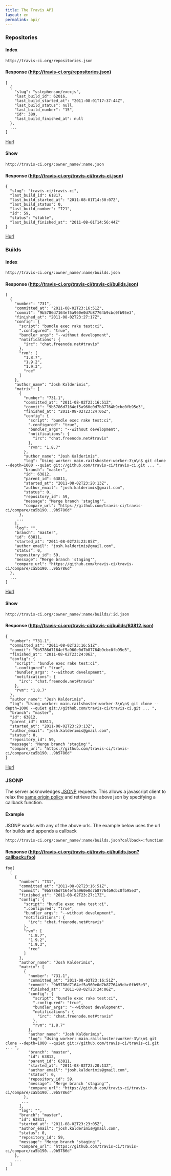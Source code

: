 ```yaml
---
title: The Travis API
layout: en
permalink: api/
---
```


### Repositories

#### Index

    http://travis-ci.org/repositories.json

#### Response (<http://travis-ci.org/repositories.json>)

    [
      {
        "slug": "sstephenson/execjs",
        "last_build_id": 62016,
        "last_build_started_at": "2011-08-01T17:37:44Z",
        "last_build_status": null,
        "last_build_number": "15",
        "id": 389,
        "last_build_finished_at": null
      },
      ...
    ]

[Hurl](http://hurl.it/hurls/919a2b3a2ac6dd60239c2548b183fc0a7ba49890/863c0ad50ec63156ec169be3a542d4408fe02d42)

#### Show

    http://travis-ci.org/:owner_name/:name.json

#### Response (<http://travis-ci.org/travis-ci/travis-ci.json>)

    {
      "slug": "travis-ci/travis-ci",
      "last_build_id": 61817,
      "last_build_started_at": "2011-08-01T14:50:07Z",
      "last_build_status": 0,
      "last_build_number": "721",
      "id": 59,
      "status": "stable",
      "last_build_finished_at": "2011-08-01T14:56:44Z"
    }

[Hurl](http://hurl.it/hurls/1a475b8b354d98647764c8f7d863f5732c2dbc18/33e7c4e5c62612cdbeac17917c6ebd9f8d3d6344)

### Builds

#### Index

    http://travis-ci.org/:owner_name/:name/builds.json

#### Response (<http://travis-ci.org/travis-ci/travis-ci/builds.json>)

    [
      {
        "number": "731",
        "committed_at": "2011-08-02T23:16:51Z",
        "commit": "9b5786d7164ef5a960e0d7b87764b9cbc0fb95e3",
        "finished_at": "2011-08-02T23:27:17Z",
        "config": {
          "script": "bundle exec rake test:ci",
          ".configured": "true",
          "bundler_args": "--without development",
          "notifications": {
            "irc": "chat.freenode.net#travis"
          },
          "rvm": [
            "1.8.7",
            "1.9.2",
            "1.9.3",
            "ree"
          ]
        },
        "author_name": "Josh Kalderimis",
        "matrix": [
          {
            "number": "731.1",
            "committed_at": "2011-08-02T23:16:51Z",
            "commit": "9b5786d7164ef5a960e0d7b87764b9cbc0fb95e3",
            "finished_at": "2011-08-02T23:24:06Z",
            "config": {
              "script": "bundle exec rake test:ci",
              ".configured": "true",
              "bundler_args": "--without development",
              "notifications": {
                "irc": "chat.freenode.net#travis"
              },
              "rvm": "1.8.7"
            },
            "author_name": "Josh Kalderimis",
            "log": "Using worker: main.railshoster:worker-3\n\n$ git clone --depth=1000 --quiet git://github.com/travis-ci/travis-ci.git ... ",
            "branch": "master",
            "id": 63812,
            "parent_id": 63811,
            "started_at": "2011-08-02T23:20:13Z",
            "author_email": "josh.kalderimis@gmail.com",
            "status": 0,
            "repository_id": 59,
            "message": "Merge branch 'staging'",
            "compare_url": "https://github.com/travis-ci/travis-ci/compare/ca5b190...9b5786d"
          },
         ...
        ],
        "log": "",
        "branch": "master",
        "id": 63811,
        "started_at": "2011-08-02T23:23:05Z",
        "author_email": "josh.kalderimis@gmail.com",
        "status": 0,
        "repository_id": 59,
        "message": "Merge branch 'staging'",
        "compare_url": "https://github.com/travis-ci/travis-ci/compare/ca5b190...9b5786d"
      },
      ...
    ]

[Hurl](http://hurl.it/hurls/7f51dc1660a6b915159498c19e493637c6395443/ef84212b3be1a146ff07804ec93c689afb81ef72)

#### Show

    http://travis-ci.org/:owner_name/:name/builds/:id.json

#### Response (<http://travis-ci.org/travis-ci/travis-ci/builds/63812.json>)

    {
      "number": "731.1",
      "committed_at": "2011-08-02T23:16:51Z",
      "commit": "9b5786d7164ef5a960e0d7b87764b9cbc0fb95e3",
      "finished_at": "2011-08-02T23:24:06Z",
      "config": {
        "script": "bundle exec rake test:ci",
        ".configured": "true",
        "bundler_args": "--without development",
        "notifications": {
          "irc": "chat.freenode.net#travis"
        },
        "rvm": "1.8.7"
      },
      "author_name": "Josh Kalderimis",
      "log": "Using worker: main.railshoster:worker-3\n\n$ git clone --depth=1000 --quiet git://github.com/travis-ci/travis-ci.git ... ",
      "branch": "master",
      "id": 63812,
      "parent_id": 63811,
      "started_at": "2011-08-02T23:20:13Z",
      "author_email": "josh.kalderimis@gmail.com",
      "status": 0,
      "repository_id": 59,
      "message": "Merge branch 'staging'",
      "compare_url": "https://github.com/travis-ci/travis-ci/compare/ca5b190...9b5786d"
    }

[Hurl](http://hurl.it/hurls/e69fc3c78fe69ed27e4ef772af5ac6bf005bffce/af2ecf26f637b4cf16b112a35179f9c4277d5b0c)

### JSONP

The server acknowledges [JSONP](http://en.wikipedia.org/wiki/JSONP "Wikipedia on JSONP") requests. This allows a javascript client to relax the [same origin policy](http://en.wikipedia.org/wiki/Same_origin_policy "Wikipedia on Same Origin Policy") and retrieve the above json by specifying a callback function.

#### Example

JSONP works with any of the above urls. The example below uses the url for builds and appends a callback

    http://travis-ci.org/:owner_name/:name/builds.json?callback=:function

#### Response (<http://travis-ci.org/travis-ci/travis-ci/builds.json?callback=foo>)

    foo(
      [
        {
          "number": "731",
          "committed_at": "2011-08-02T23:16:51Z",
          "commit": "9b5786d7164ef5a960e0d7b87764b9cbc0fb95e3",
          "finished_at": "2011-08-02T23:27:17Z",
          "config": {
            "script": "bundle exec rake test:ci",
            ".configured": "true",
            "bundler_args": "--without development",
            "notifications": {
              "irc": "chat.freenode.net#travis"
            },
            "rvm": [
              "1.8.7",
              "1.9.2",
              "1.9.3",
              "ree"
            ]
          },
          "author_name": "Josh Kalderimis",
          "matrix": [
            {
              "number": "731.1",
              "committed_at": "2011-08-02T23:16:51Z",
              "commit": "9b5786d7164ef5a960e0d7b87764b9cbc0fb95e3",
              "finished_at": "2011-08-02T23:24:06Z",
              "config": {
                "script": "bundle exec rake test:ci",
                ".configured": "true",
                "bundler_args": "--without development",
                "notifications": {
                  "irc": "chat.freenode.net#travis"
                },
                "rvm": "1.8.7"
              },
              "author_name": "Josh Kalderimis",
              "log": "Using worker: main.railshoster:worker-3\n\n$ git clone --depth=1000 --quiet git://github.com/travis-ci/travis-ci.git ... ",
              "branch": "master",
              "id": 63812,
              "parent_id": 63811,
              "started_at": "2011-08-02T23:20:13Z",
              "author_email": "josh.kalderimis@gmail.com",
              "status": 0,
              "repository_id": 59,
              "message": "Merge branch 'staging'",
              "compare_url": "https://github.com/travis-ci/travis-ci/compare/ca5b190...9b5786d"
            },
           ...
          ],
          "log": "",
          "branch": "master",
          "id": 63811,
          "started_at": "2011-08-02T23:23:05Z",
          "author_email": "josh.kalderimis@gmail.com",
          "status": 0,
          "repository_id": 59,
          "message": "Merge branch 'staging'",
          "compare_url": "https://github.com/travis-ci/travis-ci/compare/ca5b190...9b5786d"
        },
        ...
      ]
    )
